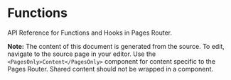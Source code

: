 # Functions

API Reference for Functions and Hooks in Pages Router.

**Note:** The content of this document is generated from the source. To edit, navigate to the source page in your editor. Use the `<PagesOnly>Content</PagesOnly>` component for content specific to the Pages Router. Shared content should not be wrapped in a component.